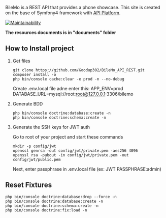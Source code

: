 
BileMo is a REST API that provides a phone showcase.
This site is created on the base of Symfony4 framework with [API Platform](https://api-platform.com/).

[![Maintainability](https://api.codeclimate.com/v1/badges/381e899303628747d77d/maintainability)](https://codeclimate.com/github/Goodup302/BileMo_API_REST/maintainability)

**The resources documents is in "documents" folder**

How to Install project
------

1. Get files

    ```shell
    git clone https://github.com/Goodup302/BileMo_API_REST.git
    composer install -o
    php bin/console cache:clear -e prod -n --no-debug
    ```
    
    Create .env.local file adne enter this:
    APP_ENV=prod
    DATABASE_URL=mysql://root:root@127.0.0.1:3306/bilemo

2. Generate BDD

    ```shell
    php bin/console doctrine:database:create -n
    php bin/console doctrine:schema:create -n
    ```
    
3. Generate the SSH keys for JWT auth

    Go to root of your project and start these commands
    ```shell
    mkdir -p config/jwt
    openssl genrsa -out config/jwt/private.pem -aes256 4096
    openssl rsa -pubout -in config/jwt/private.pem -out config/jwt/public.pem
    ```
    Next, enter passphrase in .env.local file
    (ex: JWT PASSPHRASE:admin)

Reset Fixtures
------
```shell
php bin/console doctrine:database:drop --force -n
php bin/console doctrine:database:create -n
php bin/console doctrine:schema:create -n
php bin/console doctrine:fix:load -n
```